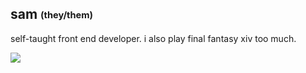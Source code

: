 ## sam <sub><sup>(they/them)</sup></sub>
self-taught front end developer. i also play final fantasy xiv too much.

<p align="left">
  <!-- Pulled from https://github.com/tandpfun/skill-icons -->
  <a href="https://skillicons.dev">
    <img src="https://skillicons.dev/icons?i=javascript,html,css,react,bootstrap,mongo&theme=dark" />
  </a>
</div>
